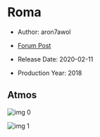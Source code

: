 # Roma

* Author: aron7awol

* [Forum Post](https://www.avsforum.com/threads/bass-eq-for-filtered-movies.2995212/post-59273456)

* Release Date: 2020-02-11
* Production Year: 2018

## Atmos

![img 0](https://i.imgur.com/xGs3BFE.jpg)

![img 1](https://i.imgur.com/m8b9VGF.png)

